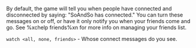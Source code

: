 By default, the game will tell you when people have connected and disconnected by saying: "SoAndSo has connected."  You can turn these messages on or off, or have it only notify you when your friends come and go. See %xchelp friends%xn for more info on managing your friends list.

`watch <all, none, friends>` - Whose connect messages do you see.